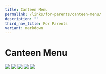 ```yaml
---
title: Canteen Menu
permalink: /links/for-parents/canteen-menu/
description: ""
third_nav_title: For Parents
variant: markdown
---
```

Canteen Menu
============

![](/images/4_canteen.png)
![](/images/Malay_Noodle_stall.png)
![](/images/Japanese_Stall.png)
![](/images/nsps_canteen_western_stall_july2024.jpg)
![](/images/nsps_canteen_cold_drinks_and_fruits_july2024.jpg)
